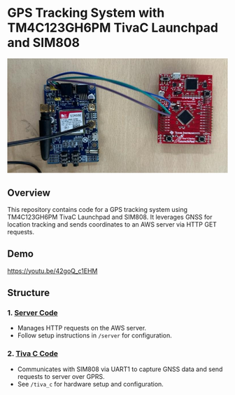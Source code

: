 # GPS Tracking System with TM4C123GH6PM TivaC Launchpad and SIM808

![Project Image](image.jpg)

## Overview

This repository contains code for a GPS tracking system using TM4C123GH6PM TivaC Launchpad and SIM808. It leverages GNSS for location tracking and sends coordinates to an AWS server via HTTP GET requests.

## Demo

https://youtu.be/42goQ_c1EHM

## Structure

### 1. [Server Code](/server)
   - Manages HTTP requests on the AWS server.
   - Follow setup instructions in `/server` for configuration.

### 2. [Tiva C Code](/tiva_c)
   - Communicates with SIM808 via UART1 to capture GNSS data and send requests to server over GPRS.
   - See `/tiva_c` for hardware setup and configuration.

